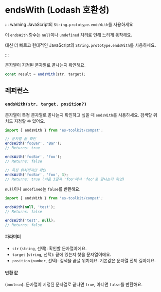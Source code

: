 # endsWith (Lodash 호환성)

::: warning JavaScript의 `String.prototype.endsWith`를 사용하세요

이 `endsWith` 함수는 `null`이나 `undefined` 처리로 인해 느리게 동작해요.

대신 더 빠르고 현대적인 JavaScript의 `String.prototype.endsWith`를 사용하세요.

:::

문자열이 지정된 문자열로 끝나는지 확인해요.

```typescript
const result = endsWith(str, target);
```

## 레퍼런스

### `endsWith(str, target, position?)`

문자열이 특정 문자열로 끝나는지 확인하고 싶을 때 `endsWith`를 사용하세요. 검색할 위치도 지정할 수 있어요.

```typescript
import { endsWith } from 'es-toolkit/compat';

// 문자열 끝 확인
endsWith('fooBar', 'Bar');
// Returns: true

endsWith('fooBar', 'foo');
// Returns: false

// 특정 위치까지만 확인
endsWith('fooBar', 'foo', 3);
// Returns: true (처음 3글자 'foo'에서 'foo'로 끝나는지 확인)
```

`null`이나 `undefined`는 `false`를 반환해요.

```typescript
import { endsWith } from 'es-toolkit/compat';

endsWith(null, 'test');
// Returns: false

endsWith('test', null);
// Returns: false
```

#### 파라미터

- `str` (`string`, 선택): 확인할 문자열이에요.
- `target` (`string`, 선택): 끝에 있는지 찾을 문자열이에요.
- `position` (`number`, 선택): 검색을 끝낼 위치예요. 기본값은 문자열 전체 길이예요.

#### 반환 값

(`boolean`): 문자열이 지정된 문자열로 끝나면 `true`, 아니면 `false`를 반환해요.

